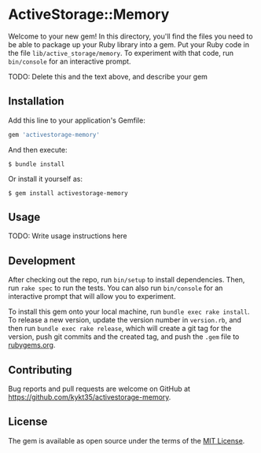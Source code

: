 # ActiveStorage::Memory

Welcome to your new gem! In this directory, you'll find the files you need to be able to package up your Ruby library into a gem. Put your Ruby code in the file `lib/active_storage/memory`. To experiment with that code, run `bin/console` for an interactive prompt.

TODO: Delete this and the text above, and describe your gem

## Installation

Add this line to your application's Gemfile:

```ruby
gem 'activestorage-memory'
```

And then execute:

    $ bundle install

Or install it yourself as:

    $ gem install activestorage-memory

## Usage

TODO: Write usage instructions here

## Development

After checking out the repo, run `bin/setup` to install dependencies. Then, run `rake spec` to run the tests. You can also run `bin/console` for an interactive prompt that will allow you to experiment.

To install this gem onto your local machine, run `bundle exec rake install`. To release a new version, update the version number in `version.rb`, and then run `bundle exec rake release`, which will create a git tag for the version, push git commits and the created tag, and push the `.gem` file to [rubygems.org](https://rubygems.org).

## Contributing

Bug reports and pull requests are welcome on GitHub at https://github.com/kykt35/activestorage-memory.

## License

The gem is available as open source under the terms of the [MIT License](https://opensource.org/licenses/MIT).
